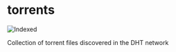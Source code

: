 torrents 
========
![Indexed](https://img.shields.io/badge/indexed-84265-blue)

Collection of torrent files discovered in the DHT network
